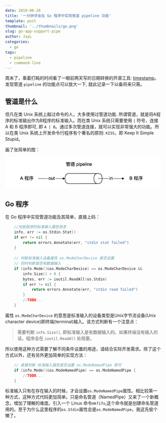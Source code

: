 ```yaml
---
date: 2019-06-28
title: '一分钟学会在 Go 程序中实现管道 pipeline 功能'
template: post
thumbnail: '../thumbnails/go.png'
slug: go-app-support-pipe
author: JayL
categories:
  - go
tags:
  - pipeline
  - command-line
---
```


周末了，乘着打盹的时间看了一眼前两天写的日期转换的开源工具: [timestamp](https://github.com/liujianping/ts)。发现管道 `pipeline` 的功能点可以放大一下, 就此记录一下以备将来只需。

## 管道是什么

但凡在类 Unix 系统上敲过命令的人，大多使用过管道功能. 所谓管道，就是将A程序的标准输出作为B程序的标准输入。而在类 Unix 系统只需要使用 `|` 符号，连接 A 和 B 程序即可, 即 `A | B`。通过多次管道连接，就可以实现非常强大的功能。所以在类 Unix 系统上开发命令行程序有个著名的原则: `KISS`，即 Keep It Simple Stupid。

画了张简单的图：

![pipeline](../images/pipe.png)

## Go 程序

在 Go 程序中实现管道功能及其简单，直接上码：

````go
    //先取程序的标准输入属性信息
    info, err := os.Stdin.Stat()
    if err != nil {
        return errors.Annotate(err, "stdin stat failed")
    }

    // 判断标准输入设备属性 os.ModeCharDevice 是否设置
    // 同时判断是否有数据输入 
    if (info.Mode()&os.ModeCharDevice) == os.ModeCharDevice &&
        info.Size() > 0 {
        bytes, err := ioutil.ReadAll(os.Stdin)
        if err != nil {
            return errors.Annotate(err, "stdin read failed")
        }
        //TODO...
    }

````

属性 `os.ModeCharDevice` 的意思是标准输入的设备类型是Unix字节流设备(Unix character device)即终端(terminal)输入。该方式判断有一个注意点：

> 需要判断 `info.Size()`, 即标准输入是有数据输入的。如果终端没有输入的话，程序会在 `ioutil.ReadAll` 处阻塞。

所以使用这种方式需要了解不同条件设置的用途，请结合实际开发需求。除了这个方式以外，还有另外更加简单的实现方法：

````go
    // 直接判断 标准输入属性是否设置 os.ModeNamedPipe 即可
    if (info.Mode()&os.ModeNamedPipe) == os.ModeNamedPipe {
        //TODO...
    }
````

标准输入只有在存在输入的时候，才会设置`os.ModeNamedPipe`属性。相比较第一种方式，这种方式代码更加简单。只是命名管道（NamedPipe）又来了一个新概念，增加了理解的难度。引入一个 Linux 命令`mkfifo`,这个命令就是创建命名管道用的。至于为什么这里程序的`os.Stdin`属性会是`os.ModeNamedPipe`，我这先偷个懒了。



